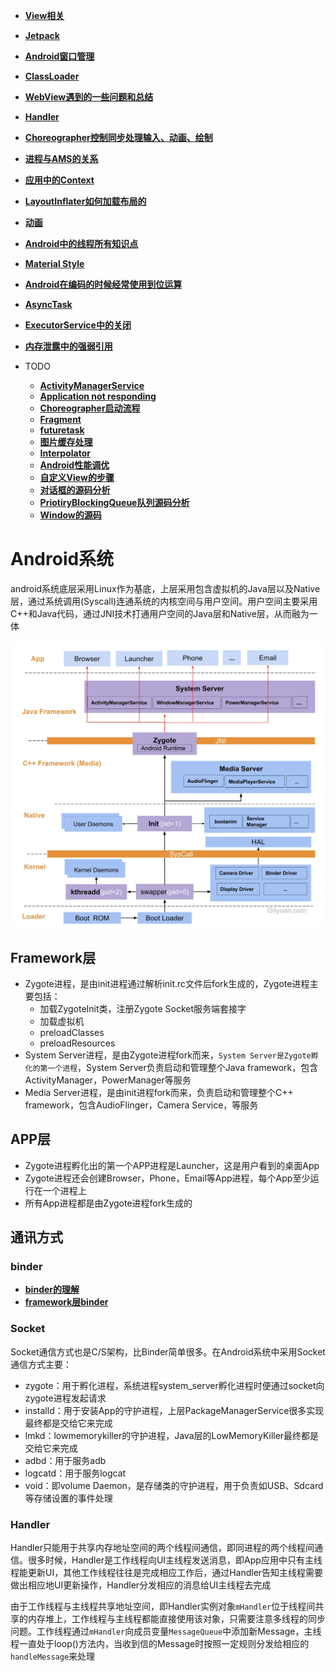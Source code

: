 
- **[View相关](view/README.md)**
- **[Jetpack](jetpack/README.md)**
- **[Android窗口管理](window_manager.md)**
- **[ClassLoader](classloader.md)**
- **[WebView遇到的一些问题和总结](webView.md)**
- **[Handler](handler.md)**
- **[Choreographer控制同步处理输入、动画、绘制](choreographer.md)**
- **[进程与AMS的关系](ams.md)**
- **[应用中的Context](context.md)**
- **[LayoutInflater如何加载布局的](layoutinflater.md)**
- **[动画](animation.md)**
- **[Android中的线程所有知识点](android_thread.md)**
- **[Material Style](color_resource.md)**
- **[Android在编码的时候经常使用到位运算](androidbit.md)**
- **[AsyncTask](asynctask.md)**
- **[ExecutorService中的关闭](executorservice.md)**
- **[内存泄露中的强弱引用](memory.md)**

- TODO
  - **[ActivityManagerService](ams.md)**
  - **[Application not responding](applicationnotresponding.md)**
  - **[Choreographer启动流程](choreographer.md)**
  - **[Fragment](fragment.md)**
  - **[futuretask](futuretask.md)**
  - **[图片缓存处理](image.md)**
  - **[Interpolator](Interpolator.md)**
  - **[Android性能调优](performance.md)**
  - **[自定义View的步骤](customView.md)**
  - **[对话框的源码分析](dialog.md)**
  - **[PriotiryBlockingQueue队列源码分析](priotiryblockingqueue.md)**
  - **[Window的源码](window.md)**

# Android系统

android系统底层采用Linux作为基底，上层采用包含虚拟机的Java层以及Native层，通过系统调用(Syscall)连通系统的内核空间与用户空间。用户空间主要采用C++和Java代码，通过JNI技术打通用户空间的Java层和Native层，从而融为一体

![android_boot](../img/android-boot.jpg)

## Framework层

- Zygote进程，是由init进程通过解析init.rc文件后fork生成的，Zygote进程主要包括：
  - 加载ZygoteInit类，注册Zygote Socket服务端套接字
  - 加载虚拟机
  - preloadClasses
  - preloadResources
- System Server进程，是由Zygote进程fork而来，`System Server是Zygote孵化的第一个进程`，System Server负责启动和管理整个Java framework，包含ActivityManager，PowerManager等服务
- Media Server进程，是由init进程fork而来，负责启动和管理整个C++ framework，包含AudioFlinger，Camera Service，等服务

## APP层

- Zygote进程孵化出的第一个APP进程是Launcher，这是用户看到的桌面App
- Zygote进程还会创建Browser，Phone，Email等App进程，每个App至少运行在一个进程上
- 所有App进程都是由Zygote进程fork生成的

## 通讯方式

### binder

- **[binder的理解](binder.md)**
- **[framework层binder](framework层binder.md)**

### Socket

Socket通信方式也是C/S架构，比Binder简单很多。在Android系统中采用Socket通信方式主要：

- zygote：用于孵化进程，系统进程system_server孵化进程时便通过socket向zygote进程发起请求
- installd：用于安装App的守护进程，上层PackageManagerService很多实现最终都是交给它来完成
- lmkd：lowmemorykiller的守护进程，Java层的LowMemoryKiller最终都是交给它来完成
- adbd：用于服务adb
- logcatd：用于服务logcat
- void：即volume Daemon，是存储类的守护进程，用于负责如USB、Sdcard等存储设置的事件处理

### Handler

Handler只能用于共享内存地址空间的两个线程间通信，即同进程的两个线程间通信。很多时候，Handler是工作线程向UI主线程发送消息，即App应用中只有主线程能更新UI，其他工作线程往往是完成相应工作后，通过Handler告知主线程需要做出相应地UI更新操作，Handler分发相应的消息给UI主线程去完成

由于工作线程与主线程共享地址空间，即Handler实例对象`mHandler`位于线程间共享的内存堆上，工作线程与主线程都能直接使用该对象，只需要注意多线程的同步问题。工作线程通过`mHandler`向成员变量`MessageQueue`中添加新Message，主线程一直处于loop()方法内，当收到信的Message时按照一定规则分发给相应的`handleMessage`来处理

